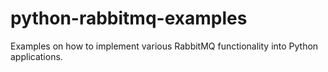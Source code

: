 python-rabbitmq-examples
========================

Examples on how to implement various RabbitMQ functionality into Python applications.
